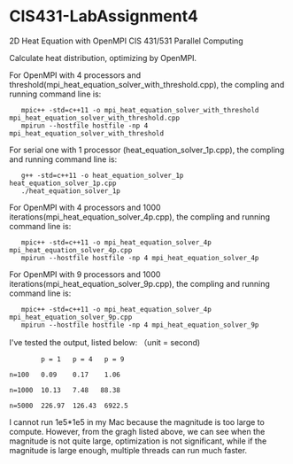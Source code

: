 # CIS431-LabAssignment4

2D Heat Equation with OpenMPI CIS 431/531 Parallel Computing

Calculate heat distribution, optimizing by OpenMPI.

For OpenMPI with 4 processors and threshold(mpi_heat_equation_solver_with_threshold.cpp), the compling and running command line is:

~~~
   mpic++ -std=c++11 -o mpi_heat_equation_solver_with_threshold mpi_heat_equation_solver_with_threshold.cpp 
   mpirun --hostfile hostfile -np 4 mpi_heat_equation_solver_with_threshold
~~~

For serial one with 1 processor (heat_equation_solver_1p.cpp), the compling and running command line is:

~~~
   g++ -std=c++11 -o heat_equation_solver_1p heat_equation_solver_1p.cpp
   ./heat_equation_solver_1p
~~~

For OpenMPI with 4 processors and 1000 iterations(mpi_heat_equation_solver_4p.cpp), the compling and running command line is:

~~~
   mpic++ -std=c++11 -o mpi_heat_equation_solver_4p mpi_heat_equation_solver_4p.cpp 
   mpirun --hostfile hostfile -np 4 mpi_heat_equation_solver_4p
~~~

For OpenMPI with 9 processors and 1000 iterations(mpi_heat_equation_solver_9p.cpp), the compling and running command line is:

~~~
   mpic++ -std=c++11 -o mpi_heat_equation_solver_4p mpi_heat_equation_solver_9p.cpp 
   mpirun --hostfile hostfile -np 4 mpi_heat_equation_solver_9p
~~~

I've tested the output, listed below: （unit = second)

~~~
        p = 1   p = 4   p = 9   
        
n=100   0.09    0.17    1.06     

n=1000  10.13   7.48   88.38  

n=5000  226.97  126.43  6922.5 

~~~

I cannot run 1e5*1e5 in my Mac because the magnitude is too large to compute. However, from the gragh listed above, we can see when the magnitude is not quite large, optimization is not significant, while if the magnitude is large enough, multiple threads can run much faster.
